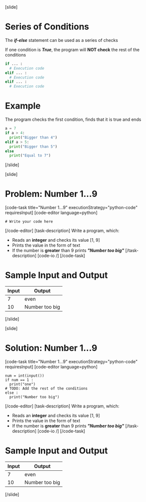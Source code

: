 [slide]
# Series of Conditions
The ***if-else*** statement can be used as a series of checks

If one condition is ***True***, the program will **NOT check** the rest of the conditions
```python
if ... : 
  # Execution code
elif ... : 
  # Execution code
elif ... :
  # Execution code
```
# Example
The program checks the first condition, finds that it is true and ends
```python
a = 7
if a > 4:
  print("Bigger than 4") 
elif a > 5:
  print("Bigger than 5") 
else 
  print("Equal to 7") 
```
[/slide]

[slide]
# Problem: Number 1...9
[code-task title="Number 1...9" executionStrategy="python-code" requiresInput]
[code-editor language=python]
```
# Write your code here
```
[/code-editor]
[task-description]
Write a program, which:

* Reads an **integer** and checks its value \[1, 9\]
* Prints the value in the form of text
* If the number is **greater** than 9 prints ***"Number too big"***
[/task-description]
[code-io /]
[/code-task]
# Sample Input and Output
|Input|Output|
|-----|------|
|7|even|
|10|Number too big|
[/slide]

[slide]
# Solution: Number 1...9
[code-task title="Number 1...9" executionStrategy="python-code" requiresInput]
[code-editor language=python]
```
num = int(input())
if num == 1 :
  print("one")
# TODO: Add the rest of the conditions 
else :
  print("Number too big")
```
[/code-editor]
[task-description]
Write a program, which:

* Reads an **integer** and checks its value \[1, 9\]
* Prints the value in the form of text
* If the number is **greater** than 9 prints ***"Number too big"***
[/task-description]
[code-io /]
[/code-task]
# Sample Input and Output
|Input|Output|
|-----|------|
|7|even|
|10|Number too big|
[/slide]